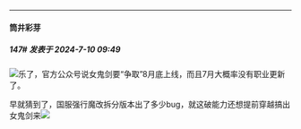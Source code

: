 ﻿
*****

####  筒井彩芽  
##### 147#       发表于 2024-7-10 09:49

<img src="https://static.saraba1st.com/image/smiley/face2017/066.png" referrerpolicy="no-referrer">乐了，官方公众号说女鬼剑要“争取”8月底上线，而且7月大概率没有职业更新了。

早就猜到了，国服强行魔改拆分版本出了多少bug，就这破能力还想提前穿越搞出女鬼剑来<img src="https://static.saraba1st.com/image/smiley/face2017/217.gif" referrerpolicy="no-referrer">

